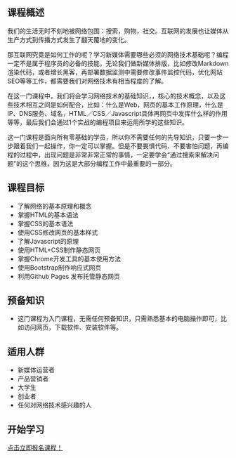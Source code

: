 ## 课程概述

我们的生活无时不刻地被网络包围：搜索，购物，社交。互联网的发展也让媒体从生产方式到传播方式发生了翻天覆地的变化。

那互联网究竟是如何工作的呢？学习新媒体需要哪些必须的网络技术基础呢？编程一定不是属于程序员的必备的技能，无论我们做新媒体排版，比如修改Markdown渲染代码，或者增长黑客，再部署数据监测中需要修改事件监控代码，优化网站SEO等等工作，都需要我们对网络技术有相当程度的了解。

在这一门课程中，我们将会学习网络技术的基础知识，，核心的技术概念，以及这些技术相互之间是如何配合，比如：什么是Web，网页的基本工作原理，什么是IP、DNS服务、域名，HTML／CSS／Javascript具体再网页中发挥什么样的作用等等，最后我们会通过1个实战的编程项目来运用所学的这些知识。

这一门课程是面向所有零基础的学员，所以你不需要任何的先导知识，只要一步一步跟着我们一起操作，你一定可以掌握。但是不要畏惧代码、不要害怕问题，再编程的过程中，出现问题是非常非常正常的事情，一定要学会“通过搜索来解决问题”的这个思维，因为这是大部分编程工作中最重要的一部分。

## 课程目标

- 了解网络的基本原理和概念
- 掌握HTML的基本语法
- 掌握CSS的基本语法
- 使用CSS修改网页的基本样式
- 了解Javascript的原理
- 使用HTML+CSS制作静态网页
- 掌握Chrome开发工具的基本使用方法
- 使用Bootstrap制作响应式网页
- 利用Github Pages 发布托管静态网页

## 预备知识

- 这门课程为入门课程，无需任何预备知识，只需熟悉基本的电脑操作即可，比如访问网页，下载软件、安装软件等。

## 适用人群

- 新媒体运营者
- 产品营销者
- 大学生
- 创业者
- 任何对网络技术感兴趣的人

## 开始学习

[点击立即报名课程！](http://learn.bpteach.com/course/194)